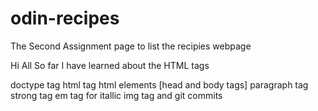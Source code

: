 # odin-recipes
The Second Assignment page to list the recipies webpage

Hi All 
So far I have learned about the HTML tags 

doctype tag
html tag
html elements [head and body tags]
paragraph tag
strong tag
em tag for itallic
img tag
and git commits 